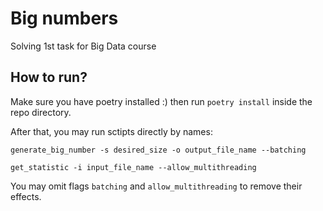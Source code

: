 # Big numbers
Solving 1st task for Big Data course

## How to run?
Make sure you have poetry installed :)
then run `poetry install` inside the repo directory.

After that, you may run sctipts directly by names:

`generate_big_number -s desired_size -o output_file_name --batching`

`get_statistic -i input_file_name --allow_multithreading`

You may omit flags `batching` and `allow_multithreading` to remove their effects.
